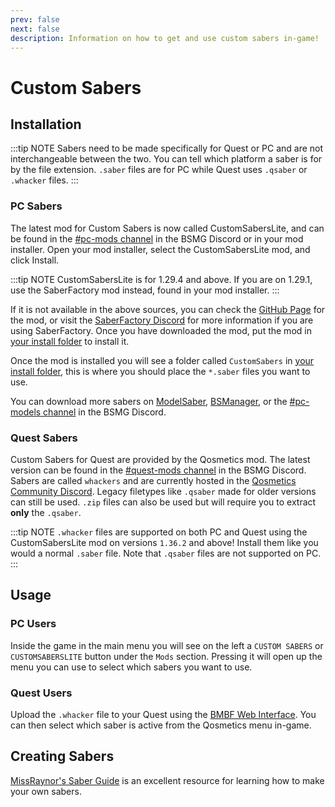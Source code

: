 ```yaml
---
prev: false
next: false
description: Information on how to get and use custom sabers in-game!
---
```


# Custom Sabers

## Installation

:::tip NOTE
Sabers need to be made specifically for Quest or PC and are not interchangeable between the two. You can tell which platform
a saber is for by the file extension. `.saber` files are for PC while Quest uses `.qsaber` or `.whacker` files.
:::

### PC Sabers

The latest mod for Custom Sabers is now called CustomSabersLite,
and can be found in the [#pc-mods channel](https://discord.gg/beatsabermods) in the BSMG Discord
or in your mod installer. Open your mod installer, select the CustomSabersLite mod, and click Install.

:::tip NOTE
CustomSabersLite is for 1.29.4 and above. If you are on 1.29.1, use the SaberFactory mod instead, found in your
mod installer.
:::

If it is not available in the above sources, you can check the
[GitHub Page](https://github.com/qqrz997/CustomSabersLite/releases) for the mod, or visit the
[SaberFactory Discord](https://discord.gg/PjD7WcChH3) for more information if you are using SaberFactory.
Once you have downloaded the mod, put the mod in [your install folder](/faq/install-folder.md) to install it.

Once the mod is installed you will see a folder called `CustomSabers`
in [your install folder](/faq/install-folder.md), this is where you should place the `*.saber` files you want to use.

You can download more sabers on [ModelSaber](https://modelsaber.com/Sabers/), [BSManager](https://bsmanager.io),
or the [#pc-models channel](https://discord.gg/beatsabermods) in the BSMG Discord.

### Quest Sabers

Custom Sabers for Quest are provided by the Qosmetics mod. The latest version can be found in the
[#quest-mods channel](https://discord.gg/beatsabermods) in the BSMG Discord. Sabers are called `whackers` and are currently
hosted in the [Qosmetics Community Discord](https://discord.gg/qosmetics). Legacy filetypes like `.qsaber` made for older
versions can still be used. `.zip` files can also be used but will require you to extract **only** the `.qsaber`.

:::tip NOTE
`.whacker` files are supported on both PC and Quest using the CustomSabersLite mod on versions `1.36.2` and above!
Install them like you would a normal `.saber` file. Note that `.qsaber` files are not supported on PC.
:::

## Usage

### PC Users

Inside the game in the main menu you will see on the left a `CUSTOM SABERS` or `CUSTOMSABERSLITE` button under the `Mods` section.
Pressing it will open up the menu you can use to select which sabers you want to use.

### Quest Users

Upload the `.whacker` file to your Quest using the [BMBF Web Interface](/quest-modding.md#installing-mods).
You can then select which saber is active from the Qosmetics menu in-game.

## Creating Sabers

[MissRaynor's Saber Guide](./sabers-guide.md) is an excellent resource for learning how to make your own sabers.
